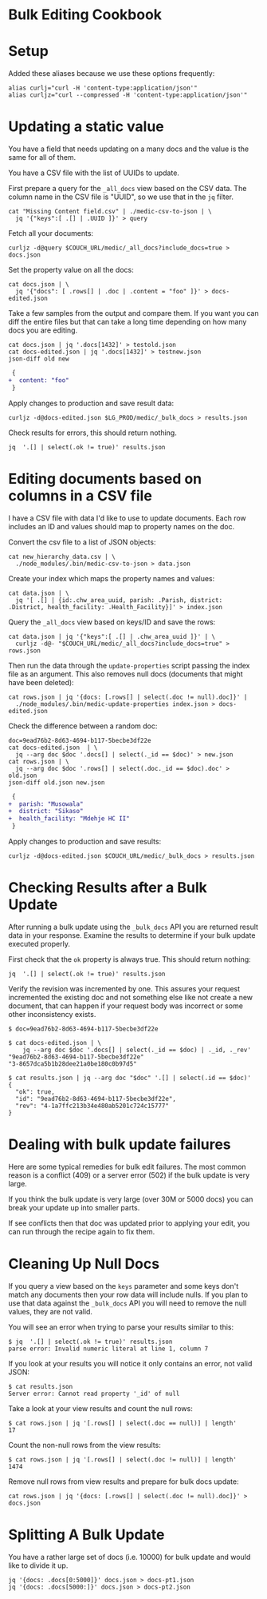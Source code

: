 # Bulk Editing Cookbook

# Setup

Added these aliases because we use these options frequently:

```
alias curlj="curl -H 'content-type:application/json'"
alias curljz="curl --compressed -H 'content-type:application/json'"
```

# Updating a static value

You have a field that needs updating on a many docs and the value is the same
for all of them.

You have a CSV file with the list of UUIDs to update.

First prepare a query for the `_all_docs` view based on the CSV data.  The
column name in the CSV file is "UUID", so we use that in the `jq` filter.

```
cat "Missing Content field.csv" | ./medic-csv-to-json | \
  jq '{"keys":[ .[] | .UUID ]}' > query
```

Fetch all your documents:

```
curljz -d@query $COUCH_URL/medic/_all_docs?include_docs=true > docs.json
```

Set the property value on all the docs:

```
cat docs.json | \
  jq '{"docs": [ .rows[] | .doc | .content = "foo" ]}' > docs-edited.json
```

Take a few samples from the output and compare them.  If you want you can diff
the entire files but that can take a long time depending on how many docs you
are editing.

```
cat docs.json | jq '.docs[1432]' > testold.json
cat docs-edited.json | jq '.docs[1432]' > testnew.json
json-diff old new
```

```diff
 {
+  content: "foo"
 }
```

Apply changes to production and save result data:

```
curljz -d@docs-edited.json $LG_PROD/medic/_bulk_docs > results.json
```

Check results for errors, this should return nothing.

```
jq  '.[] | select(.ok != true)' results.json 
```

# Editing documents based on columns in a CSV file

I have a CSV file with data I'd like to use to update documents.  Each row
includes an ID and values should map to property names on the doc.

Convert the csv file to a list of JSON objects:

```
cat new_hierarchy_data.csv | \
  ./node_modules/.bin/medic-csv-to-json > data.json
```

Create your index which maps the property names and values:

```
cat data.json | \
  jq '[ .[] | {id:.chw_area_uuid, parish: .Parish, district: .District, health_facility: .Health_Facility}]' > index.json
```

Query the `_all_docs` view based on keys/ID and save the rows:

```
cat data.json | jq '{"keys":[ .[] | .chw_area_uuid ]}' | \
  curljz -d@- "$COUCH_URL/medic/_all_docs?include_docs=true" > rows.json
```

Then run the data through the `update-properties` script passing the index file
as an argument. This also removes null docs (documents that might have been
deleted):

```
cat rows.json | jq '{docs: [.rows[] | select(.doc != null).doc]}' |
  ./node_modules/.bin/medic-update-properties index.json > docs-edited.json 
```

Check the difference between a random doc:

```
doc=9ead76b2-8d63-4694-b117-5becbe3df22e
cat docs-edited.json  | \
  jq --arg doc $doc '.docs[] | select(._id == $doc)' > new.json
cat rows.json | \
  jq --arg doc $doc '.rows[] | select(.doc._id == $doc).doc' > old.json
json-diff old.json new.json
```

```diff
 {
+  parish: "Musowala"
+  district: "Sikaso"
+  health_facility: "Mdehje HC II"
 }
```

Apply changes to production and save results:

```
curljz -d@docs-edited.json $COUCH_URL/medic/_bulk_docs > results.json
```

# Checking Results after a Bulk Update

After running a bulk update using the `_bulk_docs` API you are returned result
data in your response.  Examine the results to determine if your bulk update
executed properly.

First check that the `ok` property is always true.  This should return nothing:

```
jq  '.[] | select(.ok != true)' results.json 
```

Verify the revision was incremented by one.  This assures your request
incremented the existing doc and not something else like not create a new
document, that can happen if your request body was incorrect or some other
inconsistency exists.

```
$ doc=9ead76b2-8d63-4694-b117-5becbe3df22e
```

```
$ cat docs-edited.json | \
    jq --arg doc $doc '.docs[] | select(._id == $doc) | ._id, ._rev'
"9ead76b2-8d63-4694-b117-5becbe3df22e"
"3-8657dca5b1b28dee21a0be180c0b97d5"
```

```
$ cat results.json | jq --arg doc "$doc" '.[] | select(.id == $doc)'
{
  "ok": true,
  "id": "9ead76b2-8d63-4694-b117-5becbe3df22e",
  "rev": "4-1a7ffc213b34e480ab5201c724c15777"
}
```

# Dealing with bulk update failures

Here are some typical remedies for bulk edit failures.  The most common reason
is a conflict (409) or a server error (502) if the bulk update is very large.

If you think the bulk update is very large (over 30M or 5000 docs) you can
break your update up into smaller parts.

If see conflicts then that doc was updated prior to applying your edit, you can
run through the recipe again to fix them. 


# Cleaning Up Null Docs

If you query a view based on the `keys` parameter and some keys don't match any
documents then your row data will include nulls.  If you plan to use that data
against the `_bulk_docs` API you will need to remove the null values, they are
not valid.

You will see an error when trying to parse your results similar to this:

```
$ jq  '.[] | select(.ok != true)' results.json
parse error: Invalid numeric literal at line 1, column 7
```

If you look at your results you will notice it only contains an error, not
valid JSON:

```
$ cat results.json 
Server error: Cannot read property '_id' of null
```

Take a look at your view results and count the null rows:

```
$ cat rows.json | jq '[.rows[] | select(.doc == null)] | length'
17
```

Count the non-null rows from the view results:

```
$ cat rows.json | jq '[.rows[] | select(.doc != null)] | length'
1474
```

Remove null rows from view results and prepare for bulk docs update:

```
cat rows.json | jq '{docs: [.rows[] | select(.doc != null).doc]}' > docs.json
```

# Splitting A Bulk Update

You have a rather large set of docs (i.e. 10000) for bulk update and would like
to divide it up.

```
jq '{docs: .docs[0:5000]}' docs.json > docs-pt1.json
jq '{docs: .docs[5000:]}' docs.json > docs-pt2.json
```
